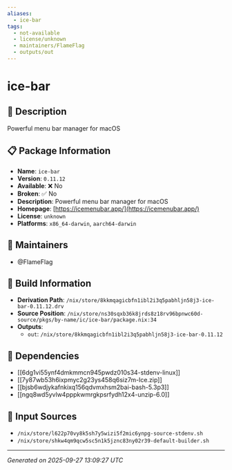 ```yaml
---
aliases:
  - ice-bar
tags:
  - not-available
  - license/unknown
  - maintainers/FlameFlag
  - outputs/out
---
```


# ice-bar

## 📝 Description

Powerful menu bar manager for macOS

## 📋 Package Information

- **Name**: `ice-bar`
- **Version**: `0.11.12`
- **Available**: ❌ No
- **Broken**: ✅ No
- **Description**: Powerful menu bar manager for macOS
- **Homepage**: [https://icemenubar.app/](https://icemenubar.app/)
- **License**: `unknown`
- **Platforms**: `x86_64-darwin`, `aarch64-darwin`
## 👥 Maintainers

- @FlameFlag


## 🔧 Build Information

- **Derivation Path**: `/nix/store/8kkmqagicbfn1ibl2i3q5pabhljn58j3-ice-bar-0.11.12.drv`
- **Source Position**: `/nix/store/ns30sqxb36k8jrds8z18rv96bpnwc60d-source/pkgs/by-name/ic/ice-bar/package.nix:34`
- **Outputs**:
  - `out`:  `/nix/store/8kkmqagicbfn1ibl2i3q5pabhljn58j3-ice-bar-0.11.12`

## 🔗 Dependencies

- [[6dg1vi55ynf4dmkmmcn945pwdz010s34-stdenv-linux]]
- [[7y87wb53h6ixpmyc2g23ys458q6siz7m-Ice.zip]]
- [[bjsb6wdjykafnkixq156qdvmxhsm2bai-bash-5.3p3]]
- [[ngq8wd5yvlw4pppkwmrgkpsrfydh12x4-unzip-6.0]]

## 📁 Input Sources

- `/nix/store/l622p70vy8k5sh7y5wizi5f2mic6ynpg-source-stdenv.sh`
- `/nix/store/shkw4qm9qcw5sc5n1k5jznc83ny02r39-default-builder.sh`

---
*Generated on 2025-09-27 13:09:27 UTC*

